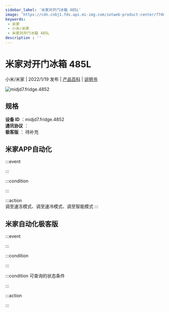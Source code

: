 ```yaml
---
sidebar_label: '米家对开门冰箱 485L'
image: 'https://cdn.cnbj1.fds.api.mi-img.com/iotweb-product-center/f7d6631b0c794ff6dac5cd20a3eb0212_1637814986121.png?GalaxyAccessKeyId=AKVGLQWBOVIRQ3XLEW&Expires=9223372036854775807&Signature=vXDOIBFbeHZm5lp1fNyEu1NfmTU='
keywords: 
 - 米家
 - 小米/米家
 - 米家对开门冰箱 485L
description : ''
---
```

# 米家对开门冰箱 485L

小米/米家 | 2022/1/19 发布 | [产品百科](https://home.mi.com/webapp/content/baike/product/index.html?model=midjd7.fridge.4852/) | [说明书](https://home.mi.com/views/introduction.html?model=midjd7.fridge.4852&region=cn)

![midjd7.fridge.4852](https://cdn.cnbj1.fds.api.mi-img.com/iotweb-product-center/f7d6631b0c794ff6dac5cd20a3eb0212_1637814986121.png?GalaxyAccessKeyId=AKVGLQWBOVIRQ3XLEW&Expires=9223372036854775807&Signature=vXDOIBFbeHZm5lp1fNyEu1NfmTU=)

## 规格  
> 
**设备 ID** ：midjd7.fridge.4852  
**通讯协议** ：  
**极客版**  ： 待补充 


## 米家APP自动化  

:::event  

:::

:::condition  

:::

:::action   
调至速冻模式、调至速冷模式、调至智能模式
:::

## 米家自动化极客版  

:::event  

:::

:::condition  

:::

:::condition 可查询的状态条件  

:::

:::action  

:::

        
